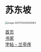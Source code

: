 # 苏东坡

<img src="/image/image-20211114200439363.png" alt="image-20211114200439363" style="zoom:50%;" />

[首页](/)  
[书家](/shujia/)  
[字帖 - 兰亭序](../zitie/ltx)  